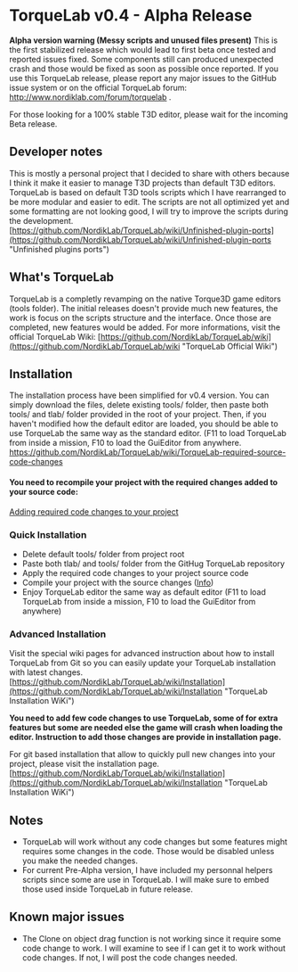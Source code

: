 # TorqueLab v0.4 - Alpha Release
**Alpha version warning (Messy scripts and unused files present)**
This is the first stabilized release which would lead to first beta once tested and reported issues fixed. Some components still can produced unexpected crash and those would be fixed as soon as possible once reported. If you use this TorqueLab release, please report any major issues to the GitHub issue system or on the official TorqueLab forum: http://www.nordiklab.com/forum/torquelab . 

For those looking for a 100% stable T3D editor, please wait for the incoming Beta release.

## Developer notes
This is mostly a personal project that I decided to share with others because I think it make it easier to manage T3D projects than default T3D editors. TorqueLab is based on default T3D tools scripts which I have rearranged to be more modular and easier to edit. The scripts are not all optimized yet and some formatting are not looking good, I will try to improve the scripts during the development.
[https://github.com/NordikLab/TorqueLab/wiki/Unfinished-plugin-ports](https://github.com/NordikLab/TorqueLab/wiki/Unfinished-plugin-ports "Unfinished plugins ports")

## What's TorqueLab
TorqueLab is a completly revamping on the native Torque3D game editors (tools folder). The initial releases doesn't provide much new features, the work is focus on the scripts structure and the interface. Once those are completed, new features would be added.
For more informations, visit the official TorqueLab Wiki:
[https://github.com/NordikLab/TorqueLab/wiki](https://github.com/NordikLab/TorqueLab/wiki "TorqueLab Official Wiki")

## Installation
The installation process have been simplified for v0.4 version. You can simply download the files, delete existing tools/ folder, then paste both tools/ and tlab/ folder provided in the root of your project. Then, if you haven't modified how the default editor are loaded, you should be able to use TorqueLab the same way as the standard editor. (F11 to load TorqueLab from inside a mission, F10 to load the GuiEditor from anywhere.
https://github.com/NordikLab/TorqueLab/wiki/TorqueLab-required-source-code-changes
#### You need to recompile your project with the required changes added to your source code:
[Adding required code changes to your project](https://github.com/NordikLab/TorqueLab/wiki/TorqueLab-required-source-code-changes "Info")
### Quick Installation
- Delete default tools/ folder from project root
- Paste both tlab/ and tools/ folder from the GitHug TorqueLab repository
- Apply the required code changes to your project source code
- Compile your project with the source changes ([Info](https://github.com/NordikLab/TorqueLab/wiki/TorqueLab-required-source-code-changes "Info")) 
- Enjoy TorqueLab editor the same way as default editor (F11 to load TorqueLab from inside a mission, F10 to load the GuiEditor from anywhere)

### Advanced Installation
Visit the special wiki pages for advanced instruction about how to install TorqueLab from Git so you can easily update your TorqueLab installation with latest changes.
[https://github.com/NordikLab/TorqueLab/wiki/Installation](https://github.com/NordikLab/TorqueLab/wiki/Installation "TorqueLab Installation WiKi")

**You need to add few code changes to use TorqueLab, some of for extra features but some are needed else the game will crash when loading the editor. Instruction to add those changes are provide in installation page.**

For git based installation that allow to quickly pull new changes into your project, please visit the installation page.
[https://github.com/NordikLab/TorqueLab/wiki/Installation](https://github.com/NordikLab/TorqueLab/wiki/Installation "TorqueLab Installation WiKi")

## Notes
* TorqueLab will work without any code changes but some features might requires some changes in the code. Those would be disabled unless you make the needed changes.
* For current Pre-Alpha version, I have included my personnal helpers scripts since some are use in TorqueLab. I will make sure to embed those used inside TorqueLab in future release.

## Known major issues
* The Clone on object drag function is not working since it require some code change to work. I will examine to see if I can get it to work without code changes. If not, I will post the code changes needed. 
